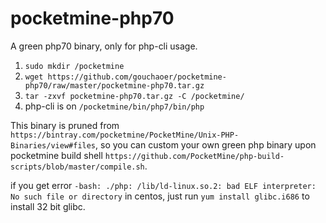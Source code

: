 # pocketmine-php70
A green php70 binary, only for php-cli usage.  

1. `sudo mkdir /pocketmine`
2. `wget https://github.com/gouchaoer/pocketmine-php70/raw/master/pocketmine-php70.tar.gz`
3. `tar -zxvf pocketmine-php70.tar.gz -C /pocketmine/`
4. php-cli is on `/pocketmine/bin/php7/bin/php`

This binary is pruned from `https://bintray.com/pocketmine/PocketMine/Unix-PHP-Binaries/view#files`, so you can custom your own green php binary upon pocketmine build shell `https://github.com/PocketMine/php-build-scripts/blob/master/compile.sh`.

if you get error  `-bash: ./php: /lib/ld-linux.so.2: bad ELF interpreter: No such file or directory` in centos, just run `yum install glibc.i686` to install 32 bit glibc.

